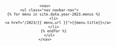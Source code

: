 <header>
    <div class="top">
        <a href="{{ '/' | relative_url }}" class="logo" style="background-image: url(AppSecIL_logo.png)"></a>
    </div>
	
    <nav>
        <ul class="nav navbar-nav">
            {% for menu in site.data.year-2023.menus %}
            <li>
                <a href="/2023/{{ menu.url }}">{{menu.title}}</a>
            </li>
            {% endfor %}
        </ul>
    </nav>
</header>
